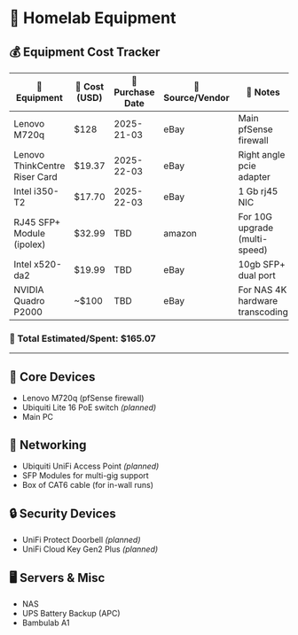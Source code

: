 # 🧰 Homelab Equipment

## 💰 Equipment Cost Tracker

| 🧰 Equipment                  | 💸 Cost (USD) | 📅 Purchase Date | 🛒 Source/Vendor | 📌 Notes                        | 🔗 Links                                                                                                                                                                                                                                                                                                                                                                                             |
| ----------------------------- | ------------- | ---------------- | ---------------- | ------------------------------- | ---------------------------------------------------------------------------------------------------------------------------------------------------------------------------------------------------------------------------------------------------------------------------------------------------------------------------------------------------------------------------------------------------- |
| Lenovo M720q                  | $128          | 2025-21-03       | eBay             | Main pfSense firewall           | [Lenovo M720q](https://www.ebay.com/itm/267187788711)                                                                                                                                                                                                                                                                                                                                                |
| Lenovo ThinkCentre Riser Card | $19.37        | 2025-22-03       | eBay             | Right angle pcie adapter        | [Riser Card](https://www.ebay.com/itm/405330672390?var=675531770825)                                                                                                                                                                                                                                                                                                                                 |
| Intel i350-T2                 | $17.70        | 2025-22-03       | eBay             | 1 Gb rj45 NIC                   | [NIC](https://www.ebay.com/itm/135251686015)                                                                                                                                                                                                                                                                                                                                                         |
| RJ45 SFP+ Module (ipolex)     | $32.99        | TBD              | amazon           | For 10G upgrade (multi-speed)   | [SFP+ Transciever](https://www.amazon.com/ipolex-10GBase-T-Transceiver-SFP-10G-T-S-Supermicro/dp/B01M5LIUK5?pd_rd_w=uI8Lx&content-id=amzn1.sym.bb21fc54-1dd8-448e-92bb-2ddce187f4ac%3Aamzn1.symc.40e6a10e-cbc4-4fa5-81e3-4435ff64d03b&pf_rd_p=bb21fc54-1dd8-448e-92bb-2ddce187f4ac&pf_rd_r=MQ93VSRVWYW5AQ3ZQH11&pd_rd_wg=k5Quj&pd_rd_r=7e7be5a9-ca58-4111-b4d0-6af7ef38b65f&pd_rd_i=B01M5LIUK5&th=1) |
| Intel x520-da2                | $19.99        | TBD              | eBay             | 10gb SFP+ dual port             | [Dual Port SFP+](https://www.ebay.com/itm/135251686015)                                                                                                                                                                                                                                                                                                                                              |
| NVIDIA Quadro P2000           | ~$100         | TBD              | eBay             | For NAS 4K hardware transcoding | [GPU](https://www.ebay.com/itm/304238847195?mkcid=16&mkevt=1&mkrid=711-127632-2357-0&ssspo=iEML3fboTpe&sssrc=4429486&ssuid=7FtBzCLISaa&var=&widget_ver=artemis&media=COPY)                                                                                                                                                                                                                           | 

### 🧾 Total Estimated/Spent: **$165.07**

---

## 🔌 Core Devices
- Lenovo M720q (pfSense firewall)
- Ubiquiti Lite 16 PoE switch *(planned)*
- Main PC

## 📡 Networking
- Ubiquiti UniFi Access Point *(planned)*
- SFP Modules for multi-gig support
- Box of CAT6 cable (for in-wall runs)

## 🔒 Security Devices
- UniFi Protect Doorbell *(planned)*
- UniFi Cloud Key Gen2 Plus *(planned)*

## 🖥️ Servers & Misc
- NAS 
- UPS Battery Backup (APC)
- Bambulab A1